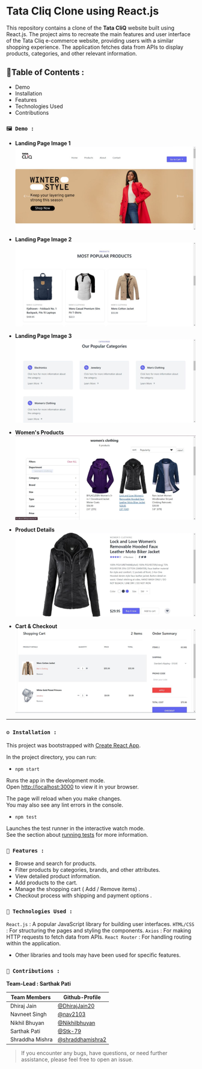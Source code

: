 # Tata Cliq Clone using React.js

This repository contains a clone of the **Tata CliQ** website built using React.js. The project aims to recreate the main features and user interface of the Tata Cliq e-commerce website, providing users with a similar shopping experience. The application fetches data from APIs to display products, categories, and other relevant information.

## 📝Table of Contents :

- Demo
- Installation
- Features
- Technologies Used
- Contributions

### `🖼️ Demo : `

- **Landing Page Image 1**
  ![Clip-1](/src/Cliq/Cliq-1.jpeg)

- **Landing Page Image 2**
  ![Clip-2](/src/Cliq/Cliq-2.jpeg)

- **Landing Page Image 3**
  ![Clip-3](/src/Cliq/Cliq-3.jpeg)

- **Women's Products**
  ![Clip-4](/src/Cliq/Cliq-4.jpeg)

- **Product Details**
  ![Clip-5](/src/Cliq/Cliq-5.jpeg)

- **Cart & Checkout**
  ![Clip-6](/src/Cliq/Cliq-6.jpeg)

<hr>

### `⚙️ Installation : `

This project was bootstrapped with [Create React App](https://github.com/facebook/create-react-app).

In the project directory, you can run:

- `npm start`

Runs the app in the development mode.\
Open [http://localhost:3000](http://localhost:3000) to view it in your browser.

The page will reload when you make changes.\
You may also see any lint errors in the console.

- `npm test`

Launches the test runner in the interactive watch mode.\
See the section about [running tests](https://facebook.github.io/create-react-app/docs/running-tests) for more information.

### `📜 Features : `

- Browse and search for products.
- Filter products by categories, brands, and other attributes.
- View detailed product information.
- Add products to the cart.
- Manage the shopping cart ( Add / Remove items) .
- Checkout process with shipping and payment options .

### `🧩 Technologies Used :`

`React.js` : A popular JavaScript library for building user interfaces.
`HTML/CSS` : For structuring the pages and styling the components.
`Axios` : For making HTTP requests to fetch data from APIs.
`React Router` : For handling routing within the application.

- Other libraries and tools may have been used for specific features.

### `💼 Contributions :`

**Team-Lead : Sarthak Pati**

| Team Members                                                                                            | Github-Profile                                         |
| ------------------------------------------------------------------------------------------------------- | ------------------------------------------------------ |
| <img src="https://avatars.githubusercontent.com/u/119130072?v=4" width="20px;" alt=""/> Dhiraj Jain     | [@DhirajJain20](https://github.com/DhirajJain20)       |
| <img src="https://avatars.githubusercontent.com/u/98378534?v=4" width="20px;" alt=""/> Navneet Singh    | [@nav2103](https://github.com/nav2103)                 |
| <img src="https://avatars.githubusercontent.com/u/33249404?v=4" width="20px;" alt=""/> Nikhil Bhuyan    | [@Nikhilbhuyan](https://github.com/Nikhilbhuyan)       |
| <img src="https://avatars.githubusercontent.com/u/102925712?v=4" width="20px;" alt=""/> Sarthak Pati    | [@Stk-79](https://github.com/Stk-79)                   |
| <img src="https://avatars.githubusercontent.com/u/112257610?v=4" width="20px;" alt=""/> Shraddha Mishra | [@shraddhamishra2](https://github.com/shraddhamishra2) |

> If you encounter any bugs, have questions, or need further assistance, please feel free to open an issue.
